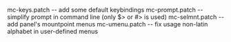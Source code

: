 mc-keys.patch       -- add some default keybindings
mc-prompt.patch     -- simplify prompt in command line (only $> or #> is used)
mc-selmnt.patch     -- add panel's mountpoint menus
mc-umenu.patch      -- fix usage non-latin alphabet in user-defined menus
